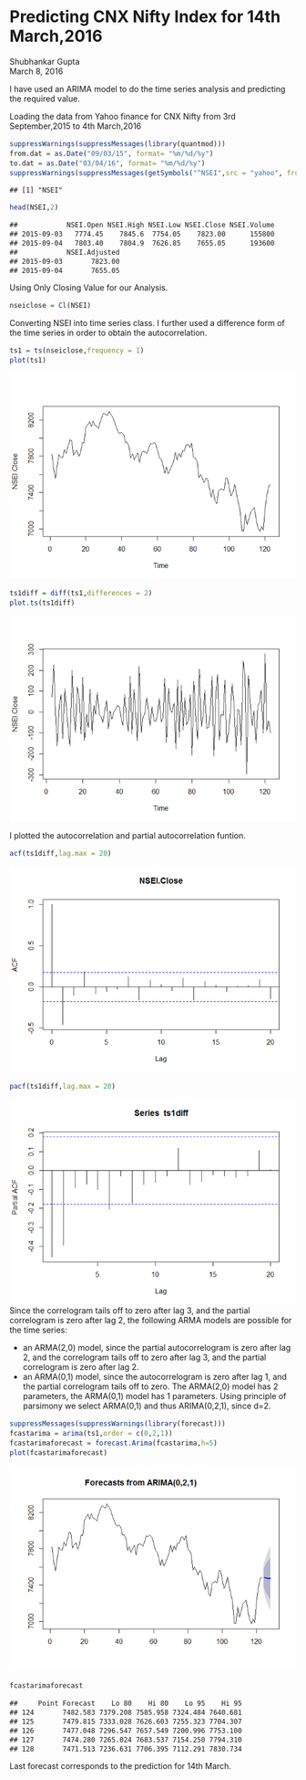 # Predicting CNX Nifty Index for 14th March,2016
Shubhankar Gupta  
March 8, 2016  

I have used an ARIMA model to do the time series analysis and predicting the required value.

Loading the data from Yahoo finance for CNX Nifty from 3rd September,2015 to 4th March,2016

```r
suppressWarnings(suppressMessages(library(quantmod)))
from.dat = as.Date("09/03/15", format= "%m/%d/%y")
to.dat = as.Date("03/04/16", format= "%m/%d/%y")
suppressWarnings(suppressMessages(getSymbols("^NSEI",src = "yahoo", from= from.dat, to= to.dat)))
```

```
## [1] "NSEI"
```

```r
head(NSEI,2)
```

```
##            NSEI.Open NSEI.High NSEI.Low NSEI.Close NSEI.Volume
## 2015-09-03   7774.45    7845.6  7754.05    7823.00      155800
## 2015-09-04   7803.40    7804.9  7626.85    7655.05      193600
##            NSEI.Adjusted
## 2015-09-03       7823.00
## 2015-09-04       7655.05
```

Using Only Closing Value for our Analysis.

```r
nseiclose = Cl(NSEI)
```

Converting NSEI into time series class. I further used a difference form of the time series in order to obtain the autocorrelation.  

```r
ts1 = ts(nseiclose,frequency = 1)
plot(ts1)
```

![](Nifty_files/figure-html/unnamed-chunk-3-1.png)

```r
ts1diff = diff(ts1,differences = 2)
plot.ts(ts1diff)
```

![](Nifty_files/figure-html/unnamed-chunk-3-2.png)

I plotted the autocorrelation and partial autocorrelation funtion.

```r
acf(ts1diff,lag.max = 20)
```

![](Nifty_files/figure-html/unnamed-chunk-4-1.png)

```r
pacf(ts1diff,lag.max = 20)
```

![](Nifty_files/figure-html/unnamed-chunk-4-2.png)
Since the correlogram tails off to zero after lag 3, and the partial correlogram is zero after lag 2, the following ARMA models are possible for the time series:

- an ARMA(2,0) model, since the partial autocorrelogram is zero after lag 2, and the correlogram tails off to zero after lag 3, and the partial correlogram is zero after lag 2.
- an ARMA(0,1) model, since the autocorrelogram is zero after lag 1, and the partial correlogram tails off to zero.
The ARMA(2,0) model has 2 parameters, the ARMA(0,1) model has 1 parameters. Using principle of parsimony we select ARMA(0,1) and thus ARIMA(0,2,1), since d=2.  

```r
suppressMessages(suppressWarnings(library(forecast)))
fcastarima = arima(ts1,order = c(0,2,1))
fcastarimaforecast = forecast.Arima(fcastarima,h=5)
plot(fcastarimaforecast)
```

![](Nifty_files/figure-html/unnamed-chunk-5-1.png)

```r
fcastarimaforecast
```

```
##     Point Forecast    Lo 80    Hi 80    Lo 95    Hi 95
## 124       7482.583 7379.208 7585.958 7324.484 7640.681
## 125       7479.815 7333.028 7626.603 7255.323 7704.307
## 126       7477.048 7296.547 7657.549 7200.996 7753.100
## 127       7474.280 7265.024 7683.537 7154.250 7794.310
## 128       7471.513 7236.631 7706.395 7112.291 7830.734
```
Last forecast corresponds to the prediction for 14th March.
